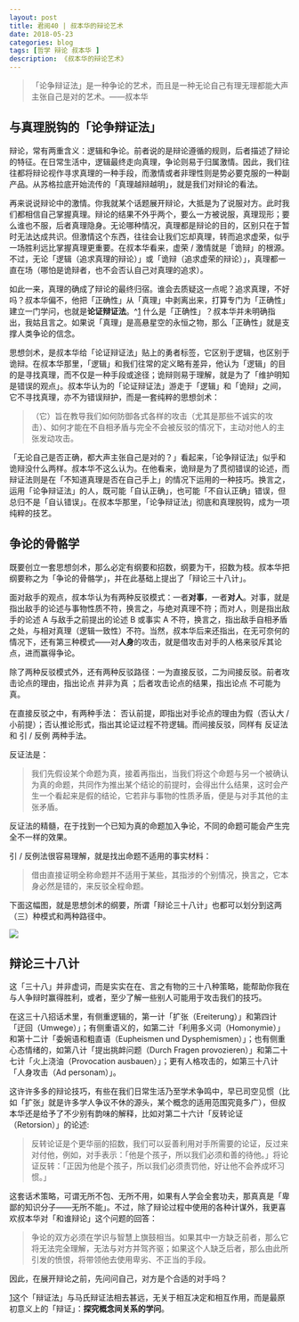 ```yaml
---
layout: post
title: 君阅40 | 叔本华的辩论艺术
date: 2018-05-23
categories: blog
tags: [哲学 辩论 叔本华 ]
description: 《叔本华的辩论艺术》
---
```


<blockquote>
<p>「论争辩证法」是一种争论的艺术，而且是一种无论自己有理无理都能大声主张自己是对的艺术。——叔本华</p>
</blockquote>

<h2>与真理脱钩的「论争辩证法」</h2>

<p>辩论，常有两重含义：逻辑和争论。前者说的是辩论遵循的规则，后者描述了辩论的特征。在日常生活中，逻辑最终走向真理，争论则易于归属激情。因此，我们往往都将辩论视作寻求真理的一种手段，而激情或者非理性则是势必要克服的一种副产品。从苏格拉底开始流传的「真理越辩越明」，就是我们对辩论的看法。</p>

<p>再来说说辩论中的激情。你我就某个话题展开辩论，大抵是为了说服对方。此时我们都相信自己掌握真理。辩论的结果不外乎两个，要么一方被说服，真理现形；要么谁也不服，后者真理隐身。无论哪种情况，真理都是辩论的目的，区别只在于暂时无法达成共识。但激情这个东西，往往会让我们忘却真理，转而追求虚荣，似乎一场胜利远比掌握真理更重要。在叔本华看来，虚荣 / 激情就是「诡辩」的根源。不过，无论「逻辑（追求真理的辩论）」或「诡辩（追求虚荣的辩论）」，真理都一直在场（哪怕是诡辩者，也不会否认自己对真理的追求）。</p>

<p>如此一来，真理的确成了辩论的最终归宿。谁会去质疑这一点呢？追求真理，不好吗？叔本华偏不，他把「正确性」从「真理」中剥离出来，打算专门为「正确性」建立一门学问，也就是<strong>论证辩证法</strong>。^<a href="">1</a> 什么是「正确性」？叔本华并未明确指出，我姑且言之。如果说「真理」是高悬星空的永恒之物，那么「正确性」就是支撑人类争论的信念。</p>

<p>思想剑术，是叔本华给「论证辩证法」贴上的勇者标签，它区别于逻辑，也区别于诡辩。在叔本华那里，「逻辑」和我们往常的定义略有差异，他认为「逻辑」的目的是寻找真理，而不仅是一种手段或途径；诡辩则易于理解，就是为了「维护明知是错误的观点」。叔本华认为的「论证辩证法」游走于「逻辑」和「诡辩」之间，它不寻找真理，亦不为错误辩护，而是一套纯粹的思想剑术：</p>

<blockquote>
<p>（它）旨在教导我们如何防御各式各样的攻击（尤其是那些不诚实的攻击）、如何才能在不自相矛盾与完全不会被反驳的情况下，主动对他人的主张发动攻击。</p>
</blockquote>

<p>「无论自己是否正确，都大声主张自己是对的？」看起来，「论争辩证法」似乎和诡辩没什么两样。叔本华不这么认为。在他看来，诡辩是为了贯彻错误的论述，而辩证法则是在「不知道真理是否在自己手上」的情况下运用的一种技巧。换言之，运用「论争辩证法」的人，既可能「自认正确」，也可能「不自认正确」错误，但总归不是「自认错误」。在叔本华那里，「论争辩证法」彻底和真理脱钩，成为一项纯粹的技艺。</p>

<h2>争论的骨骼学</h2>

<p>既要创立一套思想剑术，那么必定有纲要和招数，纲要为干，招数为枝。叔本华把纲要称之为「争论的骨骼学」，并在此基础上提出了「辩论三十八计」。</p>

<p>面对敌手的观点，叔本华认为有两种反驳模式：一者<strong>对事</strong>，一者<strong>对人</strong>。对事，就是指出敌手的论述与事物性质不符，换言之，与绝对真理不符；而对人，则是指出敌手的论述 A 与敌手之前提出的论述 B 或事实 A 不符，换言之，指出敌手自相矛盾之处，与相对真理（逻辑一致性）不符。当然，叔本华后来还指出，在无可奈何的情况下，还有第三种模式——对<strong>人身</strong>的攻击，就是借攻击对手的人格来驳斥其论点，进而赢得争论。</p>

<p>除了两种反驳模式外，还有两种反驳路径：一为直接反驳，二为间接反驳。前者攻击论点的理由，指出论点 并非为真 ；后者攻击论点的结果，指出论点 不可能为真。</p>

<p>在直接反驳之中，有两种手法： 否认前提，即指出对手论点的理由为假（否认大 / 小前提）；否认推论形式，指出其论证过程不符逻辑。而间接反驳，同样有 反证法 和 引 / 反例 两种手法。</p>

<p>反证法是：</p>

<blockquote>
<p>我们先假设某个命题为真，接着再指出，当我们将这个命题与另一个被确认为真的命题，共同作为推出某个结论的前提时，会得出什么结果，这时会产生一个看起来是假的结论，它若非与事物的性质矛盾，便是与对手其他的主张矛盾。</p>
</blockquote>

<p>反证法的精髓，在于找到一个已知为真的命题加入争论，不同的命题可能会产生完全不一样的效果。</p>

<p>引 / 反例法很容易理解，就是找出命题不适用的事实材料：</p>

<blockquote>
<p>借由直接证明全称命题并不适用于某些，其指涉的个别情况，换言之，它本身必然是错的，来反驳全程命题。</p>
</blockquote>

<p>下面这幅图，就是思想剑术的纲要，所谓「辩论三十八计」也都可以划分到这两（三）种模式和两种路径中。</p>

![](https://ws2.sinaimg.cn/large/006tKfTcgy1frll04x58yj30e10cljrg.jpg)

<h2>辩论三十八计</h2>

<p>这「三十八」并非虚词，而是实实在在、言之有物的三十八种策略，能帮助你我在与人争辩时赢得胜利，或者，至少了解一些别人可能用于攻击我们的技巧。</p>

<p>在这三十八招话术里，有侧重逻辑的，第一计「扩张（Ereiterung）」和第四计「迂回（Umwege）」；有侧重语义的，如第二计「利用多义词（Homonymie）」和第十二计「委婉语和粗直语（Eupheismen und Dysphemismen）」；也有侧重心态情绪的，如第八计「提出挑衅问题（Durch Fragen provozieren）」和第二十七计「火上浇油（Provocation ausbauen）」；更有人格攻击的，如第三十八计「人身攻击（Ad personam）」。</p>

<p>这许许多多的辩论技巧，有些在我们日常生活乃至学术争鸣中，早已司空见惯（比如「扩张」就是许多学人争议不休的源头，某个概念的适用范围究竟多广），但叔本华还是给予了不少别有韵味的解释，比如对第二十六计「反转论证（Retorsion）」的论述:</p>

<blockquote>
<p>反转论证是个更华丽的招数，我们可以妥善利用对手所需要的论证，反过来对付他，例如，对手表示：「他是个孩子，所以我们必须和善的待他。」将论证反转：「正因为他是个孩子，所以我们必须责罚他，好让他不会养成坏习惯。」</p>
</blockquote>

<p>这套话术策略，可谓无所不包、无所不用，如果有人学会全套功夫，那真真是「卑鄙的知识分子——无所不能」。不过，除了辩论过程中使用的各种计谋外，我更喜欢叔本华对「和谁辩论」这个问题的回答：</p>

<blockquote>
<p>争论的双方必须在学识与智慧上旗鼓相当。如果其中一方缺乏前者，那么它将无法完全理解，无法与对方并驾齐驱；如果这个人缺乏后者，那么由此所引发的愤恨，将带领他去使用卑劣、不正当的手段。</p>
</blockquote>

<p>因此，在展开辩论之前，先问问自己，对方是个合适的对手吗？</p>

<p><a href="">1</a>这个「辩证法」与马氏辩证法相去甚远，无关于相互决定和相互作用，而是最原初意义上的「辩证」：<strong>探究概念间关系的学问</strong>。</p>


